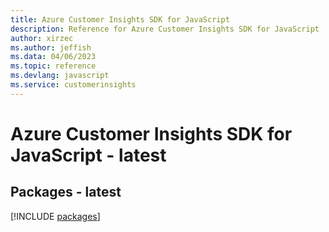 ```yaml
---
title: Azure Customer Insights SDK for JavaScript
description: Reference for Azure Customer Insights SDK for JavaScript
author: xirzec
ms.author: jeffish
ms.data: 04/06/2023
ms.topic: reference
ms.devlang: javascript
ms.service: customerinsights
---
```

# Azure Customer Insights SDK for JavaScript - latest
## Packages - latest
[!INCLUDE [packages](customer-insights-index.md)]